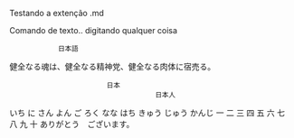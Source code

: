 Testando a extenção .md 

Comando de texto.. digitando qualquer coisa


                日本語
健全なる魂は、健全なる精神党、健全なる肉体に宿売る。

                            日本
                                        日本人

いち
に
さん
よん
ご
ろく
なな
はち
きゅう
じゅう
                かんじ
一
    二
        三 
            四
                五
                    六
                        七
                            八
                                九
                                    十
ありがとう　ございます。